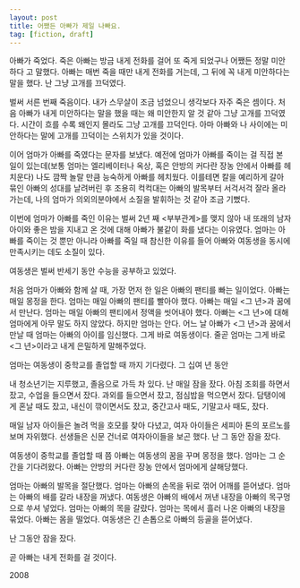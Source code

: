 ```yaml
---
layout: post
title: 어쨌든 아빠가 제일 나빠요.
tag: [fiction, draft]
---
```

아빠가 죽었다. 죽은 아빠는 방금 내게 전화를 걸어 또 죽게 되었구나 어쨌든 정말 미안하다 고 말했다. 아빠는 매번 죽을 때만 내게 전화를 거는데, 그 뒤에 꼭 내게 미안하다는 말을 했다. 난 그냥 고개를 끄덕였다.

벌써 서른 번째 죽음이다. 내가 스무살이 조금 넘었으니 생각보다 자주 죽은 셈이다. 처음 아빠가 내게 미안하다는 말을 했을 때는 왜 미안한지 알 것 같아 그냥 고개를 끄덕였다. 시간이 흐를 수록 왜인지 몰라도 그냥 고개를 끄덕인다. 아마 아빠와 나 사이에는 미안하다는 말에 고개를 끄덕이는 스위치가 있을 것이다.

이어 엄마가 아빠를 죽였다는 문자를 보냈다. 예전에 엄마가 아빠를 죽이는 걸 직접 본 일이 있는데(보통 엄마는 엘리베이터나 옥상, 혹은 안방의 커다란 장농 안에서 아빠를 헤치운다) 나도 깜짝 놀랄 만큼 능숙하게 아빠를 헤치웠다. 이를테면 칼을 예리하게 갈아 묶인 아빠의 성대를 날려버린 후 조용히 컥컥대는 아빠의 발목부터 서걱서걱 잘라 올라가는데, 나의 엄마가 의외의분야에서 소질을 발휘하는 것 같아 조금 기뻤다.

이번에 엄마가 아빠를 죽인 이유는 벌써 2년 째 <부부관계>를 맺지 않아 내 또래의 남자아이와 좋은 밤을 지내고 온 것에 대해 아빠가 불같이 화를 냈다는 이유였다. 엄마는 아빠를 죽이는 것 뿐만 아니라 아빠를 죽일 때 참신한 이유를 들어 아빠와 여동생을 동시에 만족시키는 데도 소질이 있다.

여동생은 벌써 반세기 동안 수능을 공부하고 있었다.

처음 엄마가 아빠와 함께 살 때, 가장 먼저 한 일은 아빠의 팬티를 빠는 일이었다. 아빠는 매일 몽정을 한다. 엄마는 매일 아빠의 팬티를 빨아야 했다. 아빠는 매일 <그 년>과 꿈에서 만난다. 엄마는 매일 아빠의 팬티에서 정액을 씻어내야 했다. 아빠는 <그 년>에 대해 엄마에게 아무 말도 하지 않았다. 하지만 엄마는 안다. 어느 날 아빠가 <그 년>과 꿈에서 만날 때 엄마는 아빠의 아이를 임신했다. 그게 바로 여동생이다. 줄곧 엄마는 그게 바로 <그 년>이라고 내게 은밀하게 말해주었다.

엄마는 여동생이 중학교를 졸업할 때 까지 기다렸다. 그 십여 년 동안

내 청소년기는 지루했고, 졸음으로 가득 차 있다. 난 매일 잠을 잤다. 아침 조회를 하면서 잤고, 수업을 들으면서 잤다. 과외를 들으면서 잤고, 점심밥을 먹으면서 잤다. 담탱이에게 혼날 때도 잤고, 내신이 깎이면서도 잤고, 중간고사 때도, 기말고사 때도, 잤다.

매일 남자 아이들은 놀려 먹을 호모를 찾아 다녔고, 여자 아이들은 세피아 톤의 포르노를 보며 자위했다. 선생들은 신문 건너로 여자아이들을 보곤 했다. 난 그 동안 잠을 잤다.

여동생이 중학교를 졸업할 때 쯤 아빠는 여동생의 꿈을 꾸며 몽정을 했다. 엄마는 그 순간을 기다려왔다. 아빠는 안방의 커다란 장농 안에서 엄마에게 살해당했다.

엄마는 아빠의 발목을 절단했다. 엄마는 아빠의 손목을 뒤로 꺾어 어깨를 뜯어냈다. 엄마는 아빠의 배를 갈라 내장을 꺼냈다. 여동생은 아빠의 배에서 꺼낸 내장을 아빠의 목구멍으로 쑤셔 넣었다. 엄마는 아빠의 목을 갈랐다. 엄마는 목에서 흘러 나온 아빠의 내장을 묶었다. 아빠는 몸을 떨었다. 여동생은 긴 손톱으로 아빠의 등골을 뜯어냈다.

난 그동안 잠을 잤다.

곧 아빠는 내게 전화를 걸 것이다.

2008
